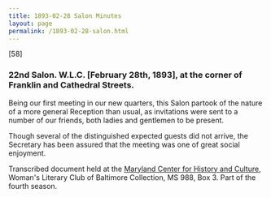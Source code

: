 ```yaml
---
title: 1893-02-28 Salon Minutes
layout: page
permalink: /1893-02-28-salon.html
---
```

[58]

### 22nd Salon. W.L.C. [February 28th, 1893], at the corner of Franklin and Cathedral Streets.

Being our first meeting in our new quarters, this Salon partook of the nature of a more general Reception than usual, as invitations were sent to a number of our friends, both ladies and gentlemen to be present.

Though several of the distinguished expected guests did not arrive, the Secretary has been assured that the meeting was one of great social enjoyment.

Transcribed document held at the [Maryland Center for History and Culture](http://mdhs.org/), Woman's Literary Club of Baltimore Collection, MS 988, Box 3. Part of the fourth season.